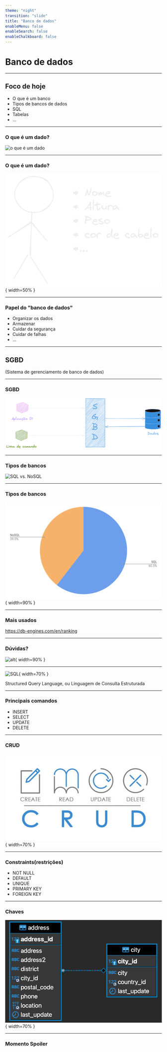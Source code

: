 ```yaml
---
theme: "night"
transition: "slide"
title: "Banco de dados"
enableMenu: false
enableSearch: false
enableChalkboard: false
---
```


# Banco de dados

---

## Foco de hoje

- O que é um banco
- Tipos de bancos de dados
- SQL
- Tabelas
- ...

---

### O que é um dado?

![o que é um dado](https://media1.giphy.com/media/3o7buirYcmV5nSwIRW/giphy.gif?cid=ecf05e47gu7ywjl463046le4d05h5kutvmik4u6lymjpdhgr&rid=giphy.gif&ct=g)

---

### O que é um dado?

![o que é um dado](./images/Dados.png){ width=50% }

---

### Papel do "banco de dados"

- Organizar os dados
- Armazenar
- Cuidar da segurança
- Cuidar de falhas
- ...

---

## SGBD

(Sistema de gerenciamento de banco de dados)

---

### SGBD

![o que é um dado](./images/sgbd.png)

---

### Tipos de bancos

![SQL vs. NoSQL](https://res.cloudinary.com/practicaldev/image/fetch/s--bKyTd5B6--/c_imagga_scale,f_auto,fl_progressive,h_420,q_auto,w_1000/https://dev-to-uploads.s3.amazonaws.com/uploads/articles/9eih75orukjriybswrty.png)

---

### Tipos de bancos

![alt](./images/sql-vs-nosql.png){ width=90% }

---

### Mais usados

https://db-engines.com/en/ranking

---

### Dúvidas?

![alt](https://media3.giphy.com/media/3o6MbudLhIoFwrkTQY/giphy.gif?cid=790b76117789c6161150915091725a365bdeac4e06fd01cd&rid=giphy.gif&ct=g){ width=90% }

---

![SQL](https://media0.giphy.com/media/vISmwpBJUNYzukTnVx/giphy.gif){ width=70% }

Structured Query Language, ou Linguagem de Consulta Estruturada

---

### Principais comandos

- INSERT
- SELECT
- UPDATE
- DELETE

---

### CRUD

![crud](./images/crud.jpeg){ width=70% }

---

### Constraints(restrições)

- NOT NULL
- DEFAULT
- UNIQUE
- PRIMARY KEY
- FOREIGN KEY

---

### Chaves

![chaves](./images/chaves.png){ width=70% }

---

### Momento Spoiler